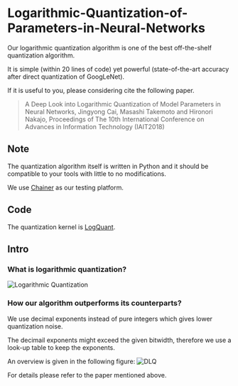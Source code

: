 # Logarithmic-Quantization-of-Parameters-in-Neural-Networks

Our logarithmic quantization algorithm is one of the best off-the-shelf quantization algorithm.

It is simple (within 20 lines of code) yet powerful (state-of-the-art accuracy after direct quantization of GoogLeNet).

If it is useful to you, please considering cite the following paper.

> A Deep Look into Logarithmic Quantization of Model Parameters in Neural Networks, Jingyong Cai, Masashi Takemoto and Hironori Nakajo, Proceedings of The 10th International Conference on Advances in Information Technology (IAIT2018)


## Note

The quantization algorithm itself is written in Python and it should be compatible to your tools with little to no modifications.

We use [Chainer](https://chainer.org/) as our testing platform. 

## Code

The quantization kernel is [LogQuant](https://github.com/CJYLab/Logarithmic-Quantization-of-Parameters-in-Neural-Networks/blob/master/utils/logquant_v3.py).

## Intro

### What is logarithmic quantization?

![Logarithmic Quantization](/img/over_view(2).jpg)


### How our algorithm outperforms its counterparts?

We use decimal exponents instead of pure integers which gives lower quantization noise.

The decimail exponents might exceed the given bitwidth, therefore we use a look-up table to keep the exponents.

An overview is given in the following figure:
![DLQ](/img/logquant(1).jpg)

For details please refer to the paper mentioned above.
